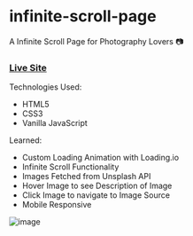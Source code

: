 # infinite-scroll-page

A Infinite Scroll Page for Photography Lovers 📷

### [Live Site](https://tonykimdev.github.io/infinite-scroll-page/)

Technologies Used: 
+ HTML5 
+ CSS3
+ Vanilla JavaScript 
 
Learned: 
+ Custom Loading Animation with Loading.io 
+ Infinite Scroll Functionality 
+ Images Fetched from Unsplash API 
+ Hover Image to see Description of Image 
+ Click Image to navigate to Image Source 
+ Mobile Responsive 

![image](https://user-images.githubusercontent.com/68490255/137054292-9d204bac-3181-4a41-8811-5178b3181f51.JPG)
